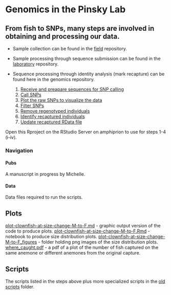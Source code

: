 Genomics in the Pinsky Lab
================

From fish to SNPs, many steps are involved in obtaining and processing our data.
--------------------------------------------------------------------------------




-   Sample collection can be found in the [field](https://github.com/pinskylab/field) repository.
-   Sample processing through sequence submission can be found in the [laboratory](https://github.com/pinskylab/pinskylab_methods/tree/master/genomics/laboratory) repository.
-   Sequence processing through identity analysis (mark recapture) can be found here in the genomics repository.

    1.  [Receive and preapare sequences for SNP calling](https://github.com/pinskylab/genomics/blob/master/scripts/01_hiseq_workflow.md)
    2.  [Call SNPs](https://github.com/pinskylab/genomics/blob/master/scripts/02_callSNPs_template.md)
    3.  [Plot the raw SNPs to visualize the data](https://github.com/pinskylab/genomics/blob/master/scripts/03_raw_data_figures_template.md)
    4.  [Filter SNPs](https://github.com/pinskylab/genomics/blob/master/scripts/03_filtering_scheme-6-with-70-35.md)
    5.  [Remove regenotyped individuals](https://github.com/pinskylab/genomics/blob/master/scripts/04_remove-regenos.Rmd)
    6.  [Identify recaptured individuals](https://github.com/pinskylab/genomics/blob/master/scripts/05_identity-protocol.Rmd)
    7.  [Update recaptured RData file](https://github.com/pinskylab/genomics/blob/master/scripts/06_recaptured-fish.Rmd)

Open this Rproject on the RStudio Server on amphiprion to use for steps 1-4 (i-iv).

### Navigation

#### Pubs

A manuscript in progress by Michelle.

#### Data

Data files required to run the scripts.

Plots
-----

[plot-clownfish-at-size-change-M-to-F.md](https://github.com/pinskylab/genomics/blob/master/plots/plot-clownfish-at-size-change-from-M-to-F.md) - graphic output version of the code to produce plots.
[plot-clownfish-at-size-change-M-to-F.Rmd](https://github.com/pinskylab/genomics/blob/master/plots/plot-clownfish-at-size-change-from-M-to-F.Rmd) - notebook to produce size distribution plots.
[plot-clownfish-at-size-change-M-to-F\_figures](https://github.com/pinskylab/genomics/tree/master/plots/plot-clownfish-at-size-change-from-M-to-F_files/figure-markdown_github) - folder holding png images of the size distribution plots.
[where\_caught.pdf](https://github.com/pinskylab/genomics/blob/master/plots/where_caught.pdf) - a pdf of a plot of the number of fish captured on the same anemone or different anemones from the original capture.

Scripts
-------

The scripts listed in the steps above plus more specialized scripts in the [old scripts](https://github.com/pinskylab/genomics/tree/master/scripts/old_scripts) folder.
